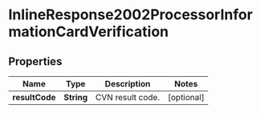 
# InlineResponse2002ProcessorInformationCardVerification

## Properties
Name | Type | Description | Notes
------------ | ------------- | ------------- | -------------
**resultCode** | **String** | CVN result code.  |  [optional]



